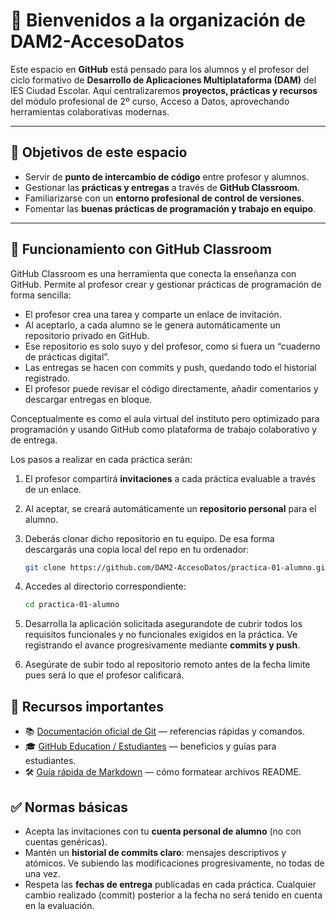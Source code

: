 # 👋 Bienvenidos a la organización de DAM2-AccesoDatos

Este espacio en **GitHub** está pensado para los alumnos y el profesor del ciclo formativo de **Desarrollo de Aplicaciones Multiplataforma (DAM)** del IES Ciudad Escolar. Aquí centralizaremos **proyectos, prácticas y recursos** del módulo profesional de 2º curso, Acceso a Datos, aprovechando herramientas colaborativas modernas.

---

## 🎯 Objetivos de este espacio

- Servir de **punto de intercambio de código** entre profesor y alumnos.  
- Gestionar las **prácticas y entregas** a través de **GitHub Classroom**.  
- Familiarizarse con un **entorno profesional de control de versiones**.  
- Fomentar las **buenas prácticas de programación y trabajo en equipo**.

---

## 📝 Funcionamiento con GitHub Classroom

GitHub Classroom es una herramienta que conecta la enseñanza con GitHub. Permite al profesor crear y gestionar prácticas de programación de forma sencilla:

- El profesor crea una tarea y comparte un enlace de invitación.
- Al aceptarlo, a cada alumno se le genera automáticamente un repositorio privado en GitHub.
- Ese repositorio es solo suyo y del profesor, como si fuera un “cuaderno de prácticas digital”.
- Las entregas se hacen con commits y push, quedando todo el historial registrado.
- El profesor puede revisar el código directamente, añadir comentarios y descargar entregas en bloque.

Conceptualmente es como el aula virtual del instituto pero optimizado para programación y usando GitHub como plataforma de trabajo colaborativo y de entrega.

Los pasos a realizar en cada práctica serán:

1. El profesor compartirá **invitaciones** a cada práctica  evaluable a través de un enlace.
2. Al aceptar, se creará automáticamente un **repositorio personal** para el alumno.
3. Deberás clonar dicho repositorio en tu equipo. De esa forma descargarás una copia local del repo en tu ordenador:

    ```bash
    git clone https://github.com/DAM2-AccesoDatos/practica-01-alumno.git
    ```

4. Accedes al directorio correspondiente:

    ```bash
    cd practica-01-alumno
    ```

5. Desarrolla la aplicación solicitada asegurandote de cubrir todos los requisitos funcionales y no funcionales exigidos en la práctica. Ve registrando el avance progresivamente mediante **commits y push**.

6. Asegúrate de subir todo al repositorio remoto antes de la fecha límite pues será lo que el profesor calificará.

## 📌 Recursos importantes

- 📚 [Documentación oficial de Git](https://git-scm.com/doc) — referencias rápidas y comandos.  
- 🎓 [GitHub Education / Estudiantes](https://education.github.com/students) — beneficios y guías para estudiantes.  
- 🛠️ [Guía rápida de Markdown](https://www.markdownguide.org/basic-syntax/) — cómo formatear archivos README.  

## ✅ Normas básicas

- Acepta las invitaciones con tu **cuenta personal de alumno** (no con cuentas genéricas).
- Mantén un **historial de commits claro**: mensajes descriptivos y atómicos. Ve subiendo las modificaciones progresivamente, no todas de una vez.
- Respeta las **fechas de entrega** publicadas en cada práctica. Cualquier cambio realizado (commit) posterior a la fecha no será tenido en cuenta en la evaluación.
